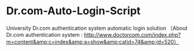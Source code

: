 # Dr.com-Auto-Login-Script
University Dr.com authentication system automatic login solution （About Dr.com authentication system : http://www.doctorcom.com/index.php?m=content&amp;c=index&amp;a=show&amp;catid=74&amp;id=520）
